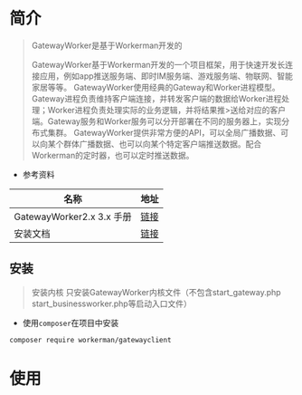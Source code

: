 # 简介

> GatewayWorker是基于Workerman开发的	
>
> GatewayWorker基于Workerman开发的一个项目框架，用于快速开发长连接应用，例如app推送服务端、即时IM服务端、游戏服务端、物联网、智能家居等等。
> GatewayWorker使用经典的Gateway和Worker进程模型。Gateway进程负责维持客户端连接，并转发客户端的数据给Worker进程处理；Worker进程负责处理实际的业务逻辑，并将结果推>送给对应的客户端。Gateway服务和Worker服务可以分开部署在不同的服务器上，实现分布式集群。
> GatewayWorker提供非常方便的API，可以全局广播数据、可以向某个群体广播数据、也可以向某个特定客户端推送数据。配合Workerman的定时器，也可以定时推送数据。

- 参考资料

| 名称                      | 地址                                            |
| ------------------------- | ----------------------------------------------- |
| GatewayWorker2.x 3.x 手册 | [链接](http://doc2.workerman.net/)              |
| 安装文档                  | [链接](https://github.com/walkor/GatewayClient) |

## 安装

>安装内核
>只安装GatewayWorker内核文件（不包含start_gateway.php start_businessworker.php等启动入口文件）

- 使用`composer`在项目中安装

```shell
composer require workerman/gatewayclient
```

# 使用

